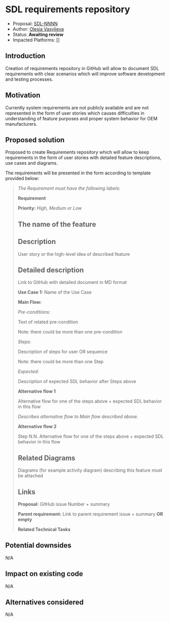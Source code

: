 # SDL requirements repository 

* Proposal: [SDL-NNNN](NNNN-filename.md)
* Author: [Olesia Vasylieva](https://github.com/smartdevicelink)
* Status: **Awaiting review**
* Impacted Platforms: []

## Introduction

Creation of requirements repository in GitHub will allow to document SDL requirements with clear scenarios which will improve software development and testing processes.

## Motivation

Currently system requirements are not publicly available and are not represented in the form of user stories which causes difficulties in understanding of feature purposes and proper system behavior for OEM manufacturers.

## Proposed solution

Proposed to create Requirements repository which will allow to keep requirements in the form of user stories with detailed feature descriptions, use cases and diagrams.

The requirements will be presented in the form according to template provided below:

>_The Requirement must have the following labels:_
>
> **Requirement**
>
> **Priority:** _High, Medium or Low_
>
> ## The name of the feature
>
> ## Description
>
> User story or the high-level idea of described feature
>
> ## Detailed description
>
> Link to GitHub with detailed document in MD format
>
> **Use Case 1:** Name of the Use Case
>
> **Main Flow:**
>
> _Pre-conditions:_
>
> Text of related pre-condition
>
> Note: there could be more than one pre-condition
>
> _Steps:_
>
> Description of steps for user OR sequence
>
> Note: there could be more than one Step
>
> _Expected:_
>
> Description of expected SDL behavior after Steps above
>
> **Alternative flow 1**
>
> Alternative flow for one of the steps above + expected SDL behavior in this flow
>
> _Describes alternative flow to Main flow described above._
>
> **Alternative flow 2**
>
> Step N.N. Alternative flow for one of the steps above + expected SDL behavior in this flow
>
> ## Related Diagrams
>
> Diagrams (for example activity diagram) describing this feature must be attached
>
> ## Links
>
> **Proposal:** GitHub issue Number + summary
>
> **Parent requirement:** Link to parent requirement issue + summary **OR empty**
>
> **Related Technical Tasks**

## Potential downsides

N/A

## Impact on existing code

N/A

## Alternatives considered

N/A

